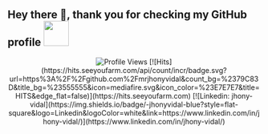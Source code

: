 ## Hey there 👋, thank you for checking my GitHub profile <img src="https://media.giphy.com/media/mGcNjsfWAjY5AEZNw6/giphy.gif" width="50">

<div align="center">
  <img src="https://komarev.com/ghpvc/?username=mrjhonyvidalD&style=flat&color=orange&label=PROFILE+VIEWS" alt="Profile Views">
  [![Hits](https://hits.seeyoufarm.com/api/count/incr/badge.svg?url=https%3A%2F%2Fgithub.com%2Fmrjhonyvidal&count_bg=%2379C83D&title_bg=%23555555&icon=mediafire.svg&icon_color=%23E7E7E7&title=HITS&edge_flat=false)](https://hits.seeyoufarm.com)
  [![Linkedin: jhony-vidal](https://img.shields.io/badge/-jhonyvidal-blue?style=flat-square&logo=Linkedin&logoColor=white&link=https://www.linkedin.com/in/jhony-vidal/)](https://www.linkedin.com/in/jhony-vidal/)
</div>
